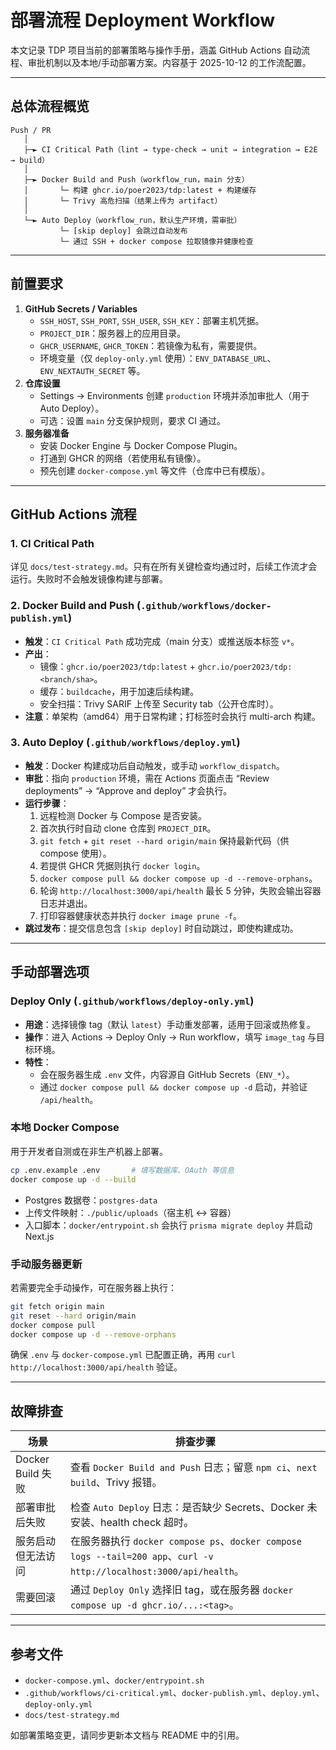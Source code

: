 # 部署流程 Deployment Workflow

本文记录 TDP 项目当前的部署策略与操作手册，涵盖 GitHub Actions 自动流程、审批机制以及本地/手动部署方案。内容基于 2025-10-12 的工作流配置。

---

## 总体流程概览

```
Push / PR
   │
   ├─► CI Critical Path（lint → type-check → unit → integration → E2E → build）
   │
   ├─► Docker Build and Push（workflow_run，main 分支）
   │       └─ 构建 ghcr.io/poer2023/tdp:latest + 构建缓存
   │       └─ Trivy 高危扫描（结果上传为 artifact）
   │
   └─► Auto Deploy（workflow_run，默认生产环境，需审批）
           └─ [skip deploy] 会跳过自动发布
           └─ 通过 SSH + docker compose 拉取镜像并健康检查
```

---

## 前置要求

1. **GitHub Secrets / Variables**
   - `SSH_HOST`, `SSH_PORT`, `SSH_USER`, `SSH_KEY`：部署主机凭据。
   - `PROJECT_DIR`：服务器上的应用目录。
   - `GHCR_USERNAME`, `GHCR_TOKEN`：若镜像为私有，需要提供。
   - 环境变量（仅 `deploy-only.yml` 使用）：`ENV_DATABASE_URL`、`ENV_NEXTAUTH_SECRET` 等。
2. **仓库设置**
   - Settings → Environments 创建 `production` 环境并添加审批人（用于 Auto Deploy）。
   - 可选：设置 `main` 分支保护规则，要求 CI 通过。
3. **服务器准备**
   - 安装 Docker Engine 与 Docker Compose Plugin。
   - 打通到 GHCR 的网络（若使用私有镜像）。
   - 预先创建 `docker-compose.yml` 等文件（仓库中已有模版）。

---

## GitHub Actions 流程

### 1. CI Critical Path

详见 `docs/test-strategy.md`。只有在所有关键检查均通过时，后续工作流才会运行。失败时不会触发镜像构建与部署。

### 2. Docker Build and Push (`.github/workflows/docker-publish.yml`)

- **触发**：`CI Critical Path` 成功完成（main 分支）或推送版本标签 `v*`。
- **产出**：
  - 镜像：`ghcr.io/poer2023/tdp:latest` + `ghcr.io/poer2023/tdp:<branch/sha>`。
  - 缓存：`buildcache`，用于加速后续构建。
  - 安全扫描：Trivy SARIF 上传至 Security tab（公开仓库时）。
- **注意**：单架构（amd64）用于日常构建；打标签时会执行 multi-arch 构建。

### 3. Auto Deploy (`.github/workflows/deploy.yml`)

- **触发**：Docker 构建成功后自动触发，或手动 `workflow_dispatch`。
- **审批**：指向 `production` 环境，需在 Actions 页面点击 “Review deployments” → “Approve and deploy” 才会执行。
- **运行步骤**：
  1. 远程检测 Docker 与 Compose 是否安装。
  2. 首次执行时自动 clone 仓库到 `PROJECT_DIR`。
  3. `git fetch` + `git reset --hard origin/main` 保持最新代码（供 compose 使用）。
  4. 若提供 GHCR 凭据则执行 `docker login`。
  5. `docker compose pull && docker compose up -d --remove-orphans`。
  6. 轮询 `http://localhost:3000/api/health` 最长 5 分钟，失败会输出容器日志并退出。
  7. 打印容器健康状态并执行 `docker image prune -f`。
- **跳过发布**：提交信息包含 `[skip deploy]` 时自动跳过，即使构建成功。

---

## 手动部署选项

### Deploy Only (`.github/workflows/deploy-only.yml`)

- **用途**：选择镜像 tag（默认 `latest`）手动重发部署，适用于回滚或热修复。
- **操作**：进入 Actions → Deploy Only → Run workflow，填写 `image_tag` 与目标环境。
- **特性**：
  - 会在服务器生成 `.env` 文件，内容源自 GitHub Secrets（`ENV_*`）。
  - 通过 `docker compose pull && docker compose up -d` 启动，并验证 `/api/health`。

### 本地 Docker Compose

用于开发者自测或在非生产机器上部署。

```bash
cp .env.example .env       # 填写数据库、OAuth 等信息
docker compose up -d --build
```

- Postgres 数据卷：`postgres-data`
- 上传文件映射：`./public/uploads`（宿主机 <-> 容器）
- 入口脚本：`docker/entrypoint.sh` 会执行 `prisma migrate deploy` 并启动 Next.js

### 手动服务器更新

若需要完全手动操作，可在服务器上执行：

```bash
git fetch origin main
git reset --hard origin/main
docker compose pull
docker compose up -d --remove-orphans
```

确保 `.env` 与 `docker-compose.yml` 已配置正确，再用 `curl http://localhost:3000/api/health` 验证。

---

## 故障排查

| 场景               | 排查步骤                                                                                                             |
| ------------------ | -------------------------------------------------------------------------------------------------------------------- |
| Docker Build 失败  | 查看 `Docker Build and Push` 日志；留意 `npm ci`、`next build`、Trivy 报错。                                         |
| 部署审批后失败     | 检查 `Auto Deploy` 日志：是否缺少 Secrets、Docker 未安装、health check 超时。                                        |
| 服务启动但无法访问 | 在服务器执行 `docker compose ps`、`docker compose logs --tail=200 app`、`curl -v http://localhost:3000/api/health`。 |
| 需要回滚           | 通过 `Deploy Only` 选择旧 tag，或在服务器 `docker compose up -d ghcr.io/...:<tag>`。                                 |

---

## 参考文件

- `docker-compose.yml`、`docker/entrypoint.sh`
- `.github/workflows/ci-critical.yml`、`docker-publish.yml`、`deploy.yml`、`deploy-only.yml`
- `docs/test-strategy.md`

如部署策略变更，请同步更新本文档与 README 中的引用。

